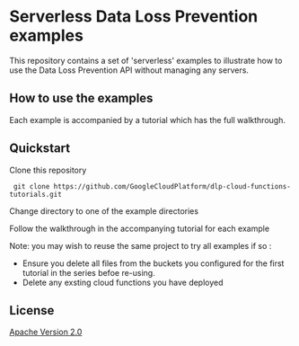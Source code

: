 # Serverless Data Loss Prevention examples

This repository contains a set of 'serverless' examples to illustrate how to use the Data Loss Prevention API without managing any servers.


## How to use the examples

Each example is accompanied by a tutorial which has the full walkthrough. 


## Quickstart

Clone this repository

` git clone https://github.com/GoogleCloudPlatform/dlp-cloud-functions-tutorials.git`

Change directory to one of the example directories 

Follow the walkthrough in the accompanying tutorial for each example

Note: you may wish to reuse the same project  to try all examples if so :
* Ensure you delete all files from the buckets you configured for the first tutorial in the series befoe re-using.
* Delete any exsting cloud functions you have deployed 

## License

[Apache Version 2.0](http://www.apache.org/licenses/LICENSE-2.0)